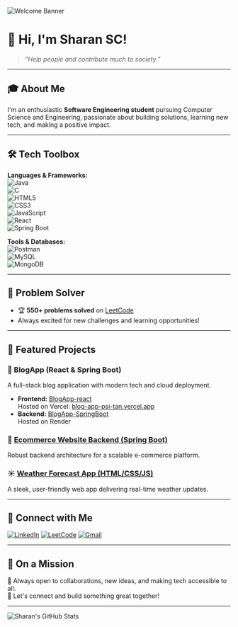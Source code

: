 <!-- Profile Banner -->
![Welcome Banner](https://img.shields.io/badge/Welcome-to%20Sharan's%20GitHub-brightgreen?style=for-the-badge)

# 👋 Hi, I'm **Sharan SC**!

> *“Help people and contribute much to society.”*

---

## 🎓 About Me

I'm an enthusiastic **Software Engineering student** pursuing Computer Science and Engineering, passionate about building solutions, learning new tech, and making a positive impact.

---

## 🛠️ Tech Toolbox

**Languages & Frameworks:**  
![Java](https://img.shields.io/badge/Java-ED8B00?style=flat-square&logo=java)  
![C](https://img.shields.io/badge/C-00599C?style=flat-square&logo=c)  
![HTML5](https://img.shields.io/badge/HTML5-E34F26?style=flat-square&logo=html5)  
![CSS3](https://img.shields.io/badge/CSS3-1572B6?style=flat-square&logo=css3)  
![JavaScript](https://img.shields.io/badge/JavaScript-F7DF1E?style=flat-square&logo=javascript)  
![React](https://img.shields.io/badge/React-20232A?style=flat-square&logo=react)  
![Spring Boot](https://img.shields.io/badge/Springboot-6DB33F?style=flat-square&logo=springboot)

**Tools & Databases:**  
![Postman](https://img.shields.io/badge/Postman-FF6C37?style=flat-square&logo=postman)  
![MySQL](https://img.shields.io/badge/MySQL-4479A1?style=flat-square&logo=mysql)  
![MongoDB](https://img.shields.io/badge/MongoDB-47A248?style=flat-square&logo=mongodb)

---

## 🧠 Problem Solver

- 🏆 **550+ problems solved** on [LeetCode](https://leetcode.com/u/sharansc482/)  
- Always excited for new challenges and learning opportunities!

---

## 🚩 Featured Projects

### 📝 BlogApp (React & Spring Boot)
A full-stack blog application with modern tech and cloud deployment.
- **Frontend:** [BlogApp-react](https://github.com/Sharan-0-dot/BlogApp-react)  
  Hosted on Vercel: [blog-app-psi-tan.vercel.app](https://blog-app-psi-tan.vercel.app/)
- **Backend:** [BlogApp-SpringBoot](https://github.com/Sharan-0-dot/BlogApp-SpringBoot)  
  Hosted on Render

### 🛒 [Ecommerce Website Backend (Spring Boot)](https://github.com/Sharan-0-dot/ecommerce-springboot)
Robust backend architecture for a scalable e-commerce platform.

### ☀️ [Weather Forecast App (HTML/CSS/JS)](https://github.com/Sharan-0-dot/Weather-Forecast)
A sleek, user-friendly web app delivering real-time weather updates.

---

## 🤝 Connect with Me

[![LinkedIn](https://img.shields.io/badge/LinkedIn-0A66C2?style=for-the-badge&logo=linkedin)](https://www.linkedin.com/in/sharan-sc-4b475b2b7)
[![LeetCode](https://img.shields.io/badge/LeetCode-FFA116?style=for-the-badge&logo=leetcode)](https://leetcode.com/u/sharansc482/)
[![Gmail](https://img.shields.io/badge/Gmail-D14836?style=for-the-badge&logo=gmail)](mailto:sharansc482@gmail.com)

---

## 🌱 On a Mission

💬 Always open to collaborations, new ideas, and making tech accessible to all.  
🙌 Let's connect and build something great together!

---

<!-- GitHub Stats Card -->
![Sharan's GitHub Stats](https://github-readme-stats.vercel.app/api?username=Sharan-0-dot&show_icons=true&theme=radical)
